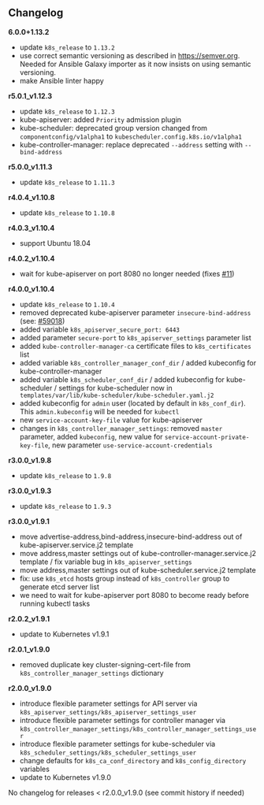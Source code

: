 Changelog
---------

**6.0.0+1.13.2**

- update `k8s_release` to `1.13.2`
- use correct semantic versioning as described in https://semver.org. Needed for Ansible Galaxy importer as it now insists on using semantic versioning.
- make Ansible linter happy

**r5.0.1_v1.12.3**

- update `k8s_release` to `1.12.3`
- kube-apiserver: added `Priority` admission plugin
- kube-scheduler: deprecated group version changed from `componentconfig/v1alpha1` to `kubescheduler.config.k8s.io/v1alpha1`
- kube-controller-manager: replace deprecated `--address` setting with `--bind-address`

**r5.0.0_v1.11.3**

- update `k8s_release` to `1.11.3`

**r4.0.4_v1.10.8**

- update `k8s_release` to `1.10.8`

**r4.0.3_v1.10.4**

- support Ubuntu 18.04

**r4.0.2_v1.10.4**

- wait for kube-apiserver on port 8080 no longer needed (fixes [#11](https://github.com/githubixx/ansible-role-kubernetes-controller/issues/11))

**r4.0.0_v1.10.4**

- update `k8s_release` to `1.10.4`
- removed deprecated kube-apiserver parameter `insecure-bind-address` (see: [#59018](https://github.com/kubernetes/kubernetes/pull/59018))
- added variable `k8s_apiserver_secure_port: 6443`
- added parameter `secure-port` to `k8s_apiserver_settings` parameter list
- added `kube-controller-manager-ca` certificate files to `k8s_certificates` list
- added variable `k8s_controller_manager_conf_dir` / added kubeconfig for kube-controller-manager
- added variable `k8s_scheduler_conf_dir` / added kubeconfig for kube-scheduler / settings for kube-scheduler now in ` templates/var/lib/kube-scheduler/kube-scheduler.yaml.j2`
- added kubeconfig for `admin` user (located by default in `k8s_conf_dir`). This `admin.kubeconfig` will be needed for `kubectl`
- new `service-account-key-file` value for kube-apiserver
- changes in `k8s_controller_manager_settings`: removed `master` parameter, added `kubeconfig`, new value for `service-account-private-key-file`, new parameter `use-service-account-credentials`

**r3.0.0_v1.9.8**

- update `k8s_release` to `1.9.8`

**r3.0.0_v1.9.3**

- update `k8s_release` to `1.9.3`

**r3.0.0_v1.9.1**

- move advertise-address,bind-address,insecure-bind-address out of kube-apiserver.service.j2 template
- move address,master settings out of kube-controller-manager.service.j2 template / fix variable bug in `k8s_apiserver_settings`
- move address,master settings out of kube-scheduler.service.j2 template
- fix: use `k8s_etcd` hosts group instead of `k8s_controller` group to generate etcd server list
- we need to wait for kube-apiserver port 8080 to become ready before running kubectl tasks

**r2.0.2_v1.9.1**

- update to Kubernetes v1.9.1

**r2.0.1_v1.9.0**

- removed duplicate key cluster-signing-cert-file from `k8s_controller_manager_settings` dictionary

**r2.0.0_v1.9.0**

- introduce flexible parameter settings for API server via `k8s_apiserver_settings/k8s_apiserver_settings_user`
- introduce flexible parameter settings for controller manager via `k8s_controller_manager_settings/k8s_controller_manager_settings_user`
- introduce flexible parameter settings for kube-scheduler via `k8s_scheduler_settings/k8s_scheduler_settings_user`
- change defaults for `k8s_ca_conf_directory` and `k8s_config_directory` variables
- update to Kubernetes v1.9.0


No changelog for releases < r2.0.0_v1.9.0 (see commit history if needed)
